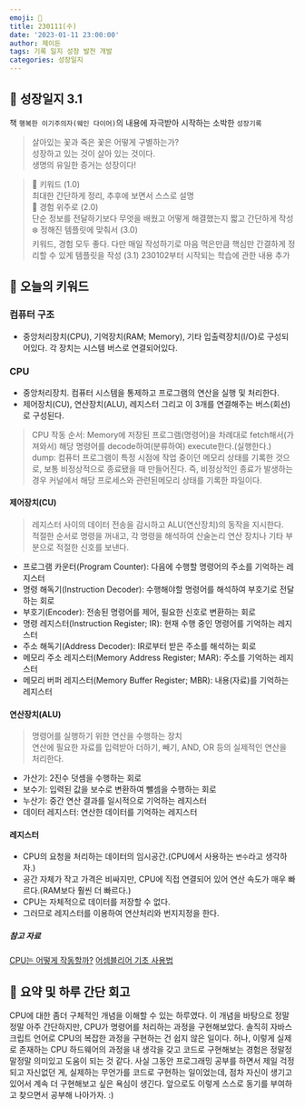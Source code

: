 ```yaml
---
emoji: 🌱
title: 230111(수)
date: '2023-01-11 23:00:00'
author: 제이든
tags: 기록 일지 성장 발전 개발
categories: 성장일지
---
```


## 🎄 성장일지 3.1

책 `행복한 이기주의자(웨인 다이어)`의 내용에 자극받아 시작하는 소박한 `성장기록`

> 살아있는 꽃과 죽은 꽃은 어떻게 구별하는가?<br/>
> 성장하고 있는 것이 살아 있는 것이다.<br/>
> 생명의 유일한 증거는 성장이다!

> 🌳 키워드 (1.0)<br/>
> 최대한 간단하게 정리, 추후에 보면서 스스로 설명<br/>
> 🍉 경험 위주로 (2.0)<br/>
> 단순 정보를 전달하기보다 무엇을 배웠고 어떻게 해결했는지 짧고 간단하게 작성<br/>
> ❄️ 정해진 템플릿에 맞춰서 (3.0)<br/>
> 키워드, 경험 모두 좋다. 다만 매일 작성하기로 마음 먹은만큼 핵심만 간결하게 정리할 수 있게 템플릿을 작성
> (3.1) 230102부터 시작되는 학습에 관한 내용 추가

## 🔑 오늘의 키워드

### 컴퓨터 구조

- 중앙처리장치(CPU), 기억장치(RAM; Memory), 기타 입출력장치(I/O)로 구성되어있다. 각 장치는 시스템 버스로 연결되어있다.

### CPU

- 중앙처리장치. 컴퓨터 시스템을 통제하고 프로그램의 연산을 실행 및 처리한다.
- 제어장치(CU), 연산장치(ALU), 레지스터 그리고 이 3개를 연결해주는 버스(회선)로 구성된다.

> CPU 작동 순서: Memory에 저장된 프로그램(명령어)을 차례대로 fetch해서(가져와서) 해당 명령어를 decode하여(분류하여) execute한다.(실행한다.)<br/>
> dump: 컴퓨터 프로그램이 특정 시점에 작업 중이던 메모리 상태를 기록한 것으로, 보통 비정상적으로 종료됐을 때 만들어진다. 즉, 비정상적인 종료가 발생하는 경우 커널에서 해당 프로세스와 관련된메모리 상태를 기록한 파일이다.

#### 제어장치(CU)

> 레지스터 사이의 데이터 전송을 감시하고 ALU(연산장치)의 동작을 지시한다.<br/>
> 적절한 순서로 명령을 꺼내고, 각 명령을 해석하여 산술논리 연산 장치나 기타 부분으로 적절한 신호를 보낸다.

- 프로그램 카운터(Program Counter): 다음에 수행할 명령어의 주소를 기억하는 레지스터
- 명령 해독기(Instruction Decoder): 수행해야할 명령어를 해석하여 부호기로 전달하는 회로
- 부호기(Encoder): 전송된 명령어를 제어, 필요한 신호로 변환하는 회로
- 명령 레지스터(Instruction Register; IR): 현재 수행 중인 명령어를 기억하는 레지스터
- 주소 해독기(Address Decoder): IR로부터 받은 주소를 해석하는 회로
- 메모리 주소 레지스터(Memory Address Register; MAR): 주소를 기억하는 레지스터
- 메모리 버퍼 레지스터(Memory Buffer Register; MBR): 내용(자료)를 기억하는 레지스터

#### 연산장치(ALU)

> 명령어를 실행하기 위한 연산을 수행하는 장치<br/>
> 연산에 필요한 자료를 입력받아 더하기, 빼기, AND, OR 등의 실제적인 연산을 처리한다.

- 가산기: 2진수 덧셈을 수행하는 회로
- 보수기: 입력된 값을 보수로 변환하여 뺄셈을 수행하는 회로
- 누산기: 중간 연산 결과를 일시적으로 기억하는 레지스터
- 데이터 레지스터: 연산한 데이터를 기억하는 레지스터

#### 레지스터

- CPU의 요청을 처리하는 데이터의 임시공간.(CPU에서 사용하는 `변수`라고 생각하자.)
- 공간 자체가 작고 가격은 비싸지만, CPU에 직접 연결되어 있어 연산 속도가 매우 빠르다.(RAM보다 훨씬 더 빠르다.)
- CPU는 자체적으로 데이터를 저장할 수 없다.
- 그러므로 레지스터를 이용하여 연산처리와 번지지정을 한다.


##### 참고 자료

[CPU는 어떻게 작동할까?](https://www.youtube.com/watch?v=Fg00LN30Ezg&t=2s)
[어셈블리어 기초 사용법](https://coding-factory.tistory.com/651)

## 📝 요약 및 하루 간단 회고

CPU에 대한 좀더 구체적인 개념을 이해할 수 있는 하루였다. 이 개념을 바탕으로 정말 정말 아주 간단하지만, CPU가 명령어를 처리하는 과정을 구현해보았다.
솔직히 자바스크립트 언어로 CPU의 복잡한 과정을 구현하는 건 쉽지 않은 일이다. 허나, 이렇게 실제로 존재하는 CPU 하드웨어의 과정을 내 생각을 갖고 코드로
구현해보는 경험은 정말정말정말 의미있고 도움이 되는 것 같다. 사실 그동안 프로그래밍 공부를 하면서 제일 걱정되고 자신없던 게, 실제하는 무언가를 코드로 구현하는
일이었는데, 점차 자신이 생기고 있어서 계속 더 구현해보고 싶은 욕심이 생긴다. 앞으로도 이렇게 스스로 동기를 부여하고 찾으면서 공부해 나아가자. :)

```toc

```
